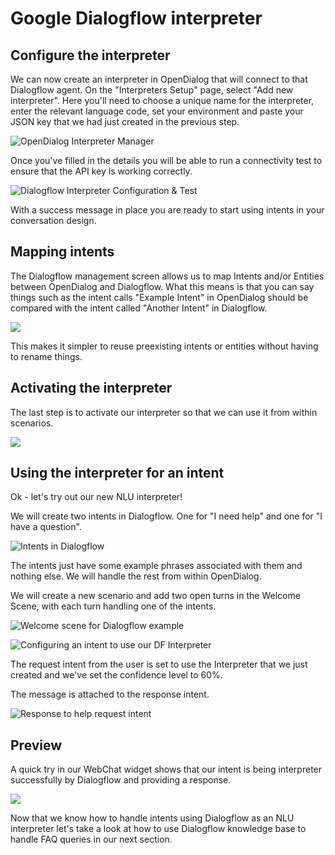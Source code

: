 # Google Dialogflow interpreter

## Configure the interpreter

We can now create an interpreter in OpenDialog that will connect to that Dialogflow agent. On the "Interpreters Setup" page, select "Add new interpreter". Here you'll need to choose a unique name for the interpreter, enter the relevant language code, set your environment and paste your JSON key that we had just created in the previous step.

![OpenDialog Interpreter Manager](<../../../../../.gitbook/assets/image (394).png>)

Once you've filled in the details you will be able to run a connectivity test to ensure that the API key is working correctly. &#x20;

![Dialogflow Interpreter Configuration & Test](<../../../../../.gitbook/assets/2021-06-07\_17-01-18 (1).png>)

With a success message in place you are ready to start using intents in your conversation design.&#x20;

## Mapping intents

The Dialogflow management screen allows us to map Intents and/or Entities between OpenDialog and Dialogflow. What this means is that you can say things such as the intent calls "Example Intent" in OpenDialog should be compared with the intent called "Another Intent" in Dialogflow.&#x20;

![](<../../../../../.gitbook/assets/image (434).png>)

This makes it simpler to reuse preexisting intents or entities without having to rename things.&#x20;

## Activating the interpreter

The last step is to activate our interpreter so that we can use it from within scenarios.

![](<../../../../../.gitbook/assets/image (8).png>)

## Using the interpreter for an intent

Ok - let's try out our new NLU interpreter!

We will create two intents in Dialogflow. One for "I need help" and one for "I have a question".&#x20;

![Intents in Dialogflow](<../../../../../.gitbook/assets/image (89).png>)

The intents just have some example phrases associated with them and nothing else. We will handle the rest from within OpenDialog.&#x20;

We will create a new scenario and add two open turns in the Welcome Scene, with each turn handling one of the intents.&#x20;

![Welcome scene for Dialogflow example](<../../../../../.gitbook/assets/image (256).png>)

![Configuring an intent to use our DF Interpreter](<../../../../../.gitbook/assets/image (33).png>)

The request intent from the user is set to use the Interpreter that we just created and we've set the confidence level to 60%.&#x20;

The message is attached to the response intent.

![Response to help request intent](<../../../../../.gitbook/assets/image (436).png>)

## Preview

A quick try in our WebChat widget shows that our intent is being interpreter successfully by Dialogflow and providing a response.

![](<../../../../../.gitbook/assets/image (101).png>)

Now that we know how to handle intents using Dialogflow as an NLU interpreter let's take a look at how to use Dialogflow knowledge base to handle FAQ queries in our next section.
